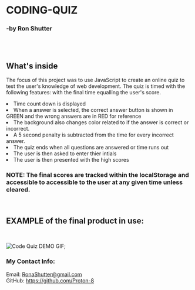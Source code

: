 # CODING-QUIZ
<h3>-by Ron Shutter </h3><br>
<br>
<h2> What's inside </h2>
<p> The focus of this project was to use JavaScript to create an online quiz to test the user's knowledge of web development. 
The quiz is timed with the following features:
 with the final time equalling the user's score.  

<li>  Time count down is displayed</li>
<li> When a answer is selected, the correct answer button is shown in GREEN and the wrong answers are in RED for reference </li>
<li>  The background also changes color related to if the answer is correct or incorrect.
<li> A 5 second penalty is subtracted from the time for every incorrect answer.
<li> The quiz ends when all questions are answered or time runs out</li>
<li> The user is then asked to enter thier intials</li>
<li>The user is then presented with the high scores

</p>
<h3> NOTE: The final scores are tracked within the localStorage and accessible to accessible to the user at any given time unless cleared.   </h3>
<br>



<h2>  EXAMPLE of the final product in use: </h2><br>

<img src="Code-Quiz.gif" alt="Code Quiz DEMO GIF">;


### My Contact Info:

Email: RonaShutter@gmail.com<br>
GitHub: https://github.com/Proton-8